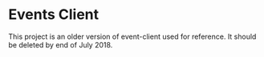 # Events Client

This project is an older version of event-client used for reference. It should be deleted by end of July 2018.


